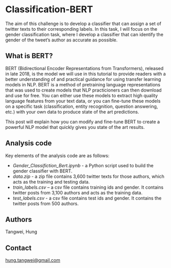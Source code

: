 # Classification-BERT

The aim of this challenge is to develop a classifier that can assign a set of twitter texts to their corresponding labels. In this task, I will focus on the gender classification task, where I  develop a classifier that can identify the gender of the tweet’s author as accurate as possible.

## What is BERT?

BERT (Bidirectional Encoder Representations from Transformers), released in late 2018, is the model we will use in this tutorial to provide readers with a better understanding of and practical guidance for using transfer learning models in NLP. BERT is a method of pretraining language representations that was used to create models that NLP practicioners can then download and use for free. You can either use these models to extract high quality language features from your text data, or you can fine-tune these models on a specific task (classification, entity recognition, question answering, etc.) with your own data to produce state of the art predictions.

This post will explain how you can modify and fine-tune BERT to create a powerful NLP model that quickly gives you state of the art results. 


## Analysis code

Key elements of the analysis code are as follows:
- *Gender_Classifiction_Bert.ipynb* - a Python script used to build the gender classifier with BERT.
- *data.zip* - a zip file contains 3,600 twitter texts for those authors, which acts as the training and testing data.
- *train_labels.csv* – a csv file contains training ids and gender. It contains twitter posts from 3,100 authors and acts as the training data.
- *test_labels.csv* - a csv file contains test ids and gender. It contains the twitter posts from 500 authors.


## Authors

Tangwei, Hung

## Contact
hung.tangwei@gmail.com




